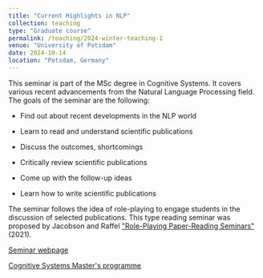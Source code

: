 ```yaml
---
title: "Current Highlights in NLP"
collection: teaching
type: "Graduate course"
permalink: /teaching/2024-winter-teaching-1
venue: "University of Potsdam"
date: 2024-10-14
location: "Potsdam, Germany"
---
```


This seminar is part of the MSc degree in Cognitive Systems. It covers various recent advancements from the Natural Language Processing field. The goals of the seminar are the following:

- Find out about recent developments in the NLP world

- Learn to read and understand scientific publications

- Discuss the outcomes, shortcomings

- Critically review scientific publications

- Come up with the follow-up ideas

- Learn how to write scientific publications

The seminar follows the idea of role-playing to engage students in the discussion of selected publications. This type reading seminar was proposed by Jacobson and Raffel ["Role-Playing Paper-Reading Seminars"](https://colinraffel.com/blog/role-playing-seminar.html) (2021).

[Seminar webpage](https://web.archive.org/web/20241002101022/https://puls.uni-potsdam.de/qisserver/rds?state=verpublish&status=init&vmfile=no&publishid=108901&moduleCall=webInfo&publishConfFile=webInfo&publishSubDir=veranstaltung)

[Cognitive Systems Master's programme](https://www.ling.uni-potsdam.de/cogsys/program.html)

